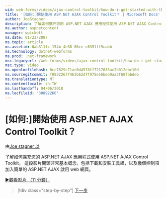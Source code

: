 ```yaml
---
uid: web-forms/videos/ajax-control-toolkit/how-do-i-get-started-with-the-aspnet-ajax-control-toolkit
title: '[如何:]開始使用 ASP.NET AJAX Control Toolkit？ | Microsoft Docs'
author: JoeStagner
description: 了解如何擴充您的 ASP.NET AJAX 應用程式使用 ASP.NET AJAX Control Toolkit。 這段影片開頭非常基本概念，包括下載和...
ms.author: aspnetcontent
manager: wpickett
ms.date: 01/23/2007
ms.topic: article
ms.assetid: 0ab311fc-154b-4e38-86ce-c6351ff5cabb
ms.technology: dotnet-webforms
ms.prod: .net-framework
msc.legacyurl: /web-forms/videos/ajax-control-toolkit/how-do-i-get-started-with-the-aspnet-ajax-control-toolkit
msc.type: video
ms.openlocfilehash: 0cc7829c71ac0d4578ff7217633ac2b012ebc10d
ms.sourcegitcommit: f8852267f463b62d7f975e56bea9aa3f68fbbdeb
ms.translationtype: MT
ms.contentlocale: zh-TW
ms.lasthandoff: 04/06/2018
ms.locfileid: "30892266"
---
```

<a name="how-do-i-get-started-with-the-aspnet-ajax-control-toolkit"></a>[如何:]開始使用 ASP.NET AJAX Control Toolkit？
====================
由[Joe stagner 以](https://github.com/JoeStagner)

了解如何擴充您的 ASP.NET AJAX 應用程式使用 ASP.NET AJAX Control Toolkit。 這段影片開頭非常基本概念，包括下載和安裝工具組，以及幾個控制項加入簡單的 ASP.NET AJAX 啟用 web 網頁。

[&#9654;觀看影片 （11 分鐘）](https://channel9.msdn.com/Blogs/ASP-NET-Site-Videos/how-do-i-get-started-with-the-aspnet-ajax-control-toolkit)

> [!div class="step-by-step"]
> [下一步](how-do-i-use-the-aspnet-ajax-cascadingdropdown-control-extender.md)
